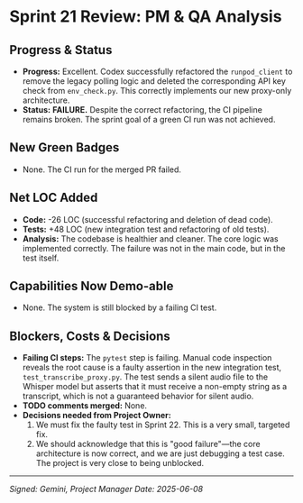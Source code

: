 # Sprint 21 Review: PM & QA Analysis

## Progress & Status
*   **Progress:** Excellent. Codex successfully refactored the `runpod_client` to remove the legacy polling logic and deleted the corresponding API key check from `env_check.py`. This correctly implements our new proxy-only architecture.
*   **Status:** **FAILURE.** Despite the correct refactoring, the CI pipeline remains broken. The sprint goal of a green CI run was not achieved.

## New Green Badges
*   None. The CI run for the merged PR failed.

## Net LOC Added
*   **Code:** -26 LOC (successful refactoring and deletion of dead code).
*   **Tests:** +48 LOC (new integration test and refactoring of old tests).
*   **Analysis:** The codebase is healthier and cleaner. The core logic was implemented correctly. The failure was not in the main code, but in the test itself.

## Capabilities Now Demo-able
*   None. The system is still blocked by a failing CI test.

## Blockers, Costs & Decisions
*   **Failing CI steps:** The `pytest` step is failing. Manual code inspection reveals the root cause is a faulty assertion in the new integration test, `test_transcribe_proxy.py`. The test sends a silent audio file to the Whisper model but asserts that it must receive a non-empty string as a transcript, which is not a guaranteed behavior for silent audio.
*   **TODO comments merged:** None.
*   **Decisions needed from Project Owner:**
    1.  We must fix the faulty test in Sprint 22. This is a very small, targeted fix.
    2.  We should acknowledge that this is "good failure"—the core architecture is now correct, and we are just debugging a test case. The project is very close to being unblocked.

---
*Signed: Gemini, Project Manager*
*Date: 2025-06-08* 